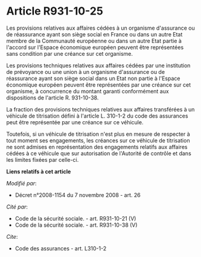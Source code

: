 # Article R931-10-25

Les provisions relatives aux affaires cédées à un organisme d'assurance ou de réassurance ayant son siège social en France ou
dans un autre Etat membre de la Communauté européenne ou dans un autre Etat partie à l'accord sur l'Espace économique
européen peuvent être représentées sans condition par une créance sur cet organisme. 

Les provisions techniques relatives aux affaires cédées par une institution de prévoyance ou une union à un organisme
d'assurance ou de réassurance ayant son siège social dans un Etat non partie à l'Espace économique européen peuvent être
représentées par une créance sur cet organisme, à concurrence du montant garanti conformément aux dispositions de l'article
R. 931-10-38. 

La fraction des provisions techniques relatives aux affaires transférées à un véhicule de titrisation défini à l'article L.
310-1-2 du code des assurances peut être représentée par une créance sur ce véhicule. 

Toutefois, si un véhicule de titrisation n'est plus en mesure de respecter à tout moment ses engagements, les créances sur ce
véhicule de titrisation ne sont admises en représentation des engagements relatifs aux affaires cédées à ce véhicule que sur
autorisation de l'Autorité de contrôle et dans les limites fixées par celle-ci.

**Liens relatifs à cet article**

_Modifié par_:

  - Décret n°2008-1154 du 7 novembre 2008 - art. 26

_Cité par_:

  - Code de la sécurité sociale. - art. R931-10-21 (V)
  - Code de la sécurité sociale. - art. R931-10-38 (V)

_Cite_:

  - Code des assurances - art. L310-1-2
